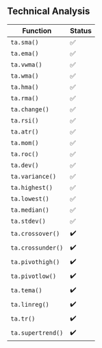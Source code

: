 ## Technical Analysis

| Function          | Status |
| ----------------- | ------ |
| `ta.sma()`        | ✅     |
| `ta.ema()`        | ✅     |
| `ta.vwma()`       | ✅     |
| `ta.wma()`        | ✅     |
| `ta.hma()`        | ✅     |
| `ta.rma()`        | ✅     |
| `ta.change()`     | ✅     |
| `ta.rsi()`        | ✅     |
| `ta.atr()`        | ✅     |
| `ta.mom()`        | ✅     |
| `ta.roc()`        | ✅     |
| `ta.dev()`        | ✅     |
| `ta.variance()`   | ✅     |
| `ta.highest()`    | ✅     |
| `ta.lowest()`     | ✅     |
| `ta.median()`     | ✅     |
| `ta.stdev()`      | ✅     |
| `ta.crossover()`  | ✔️     |
| `ta.crossunder()` | ✔️     |
| `ta.pivothigh()`  | ✔️     |
| `ta.pivotlow()`   | ✔️     |
| `ta.tema()`       | ✔️     |
| `ta.linreg()`     | ✔️     |
| `ta.tr()`         | ✔️     |
| `ta.supertrend()` | ✔️     |
